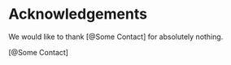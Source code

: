 # Acknowledgements

We would like to thank [@Some Contact] for absolutely nothing.

[@Some Contact]
